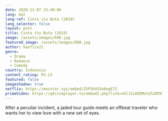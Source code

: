 ```yaml
---
date: 2020-11-07 23:49:06
lang: mal
lang-ref: Cinta itu Buta (2019)
lang_selector: false
layout: post
title: Cinta itu Buta (2019)
image: /assets/images/698.jpg
featured_image: /assets/images/698.jpg
author: maxflix21
genre:
  - Drama
  - Romance
  - Comedy
country: Indonesia
content_rating: PG-13
featured: false
imageshadow: true
netflix: https://movstar.xyz/embed/ZVP3hXS5oHogE72
primeVideo: https://gdriveplayer.to/embed2.php?link=sklJzLWZOMv%252BTKlmRxX9FwRGlpVhhpbQwQRfS9mxZKOtL0735%252BWXl0DDayxkz6BiAqEMM6cIcF8E1L901uSNS7TjPcB0b0vC1KL2O8wX8Hstn5KO99lqsTJghrkrd1pkIPhjoUsPOvoRd5htQ1TOiZ8sOqCGxCrmUonVki70Ldal2w%252F440pW0ZQmzqv9xr%252FF4%253D
---
```

After a peculiar incident, a jaded tour guide meets an offbeat traveler who wants her to view love with a new set of eyes.